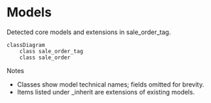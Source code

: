 # Models

Detected core models and extensions in sale_order_tag.

```mermaid
classDiagram
    class sale_order_tag
    class sale_order
```

Notes
- Classes show model technical names; fields omitted for brevity.
- Items listed under _inherit are extensions of existing models.

